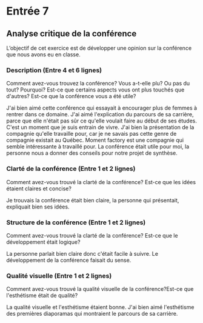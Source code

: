 # Entrée 7
## Analyse critique de la conférence

L’objectif de cet exercice est de développer une opinion sur la conférence que nous avons eu en classe. 

### Description (Entre 4 et 6 lignes)
Comment avez-vous trouvez la conférence? Vous a-t-elle plu? Ou pas du tout? Pourquoi? Est-ce que certains aspects vous ont plus touchés que d'autres? Est-ce que la conférence vous a été utile?

J'ai bien aimé cette conférence qui essayait à encourager plus de femmes à rentrer dans ce domaine. J'ai aimé l'explication du parcours de sa carrière, parce que elle n'était pas sûr ce qu'elle voulait faire au début de ses études. C'est un moment que je suis entrain de vivre. J'ai bien la présentation de la compagnie qu'elle travaille pour, car je ne savais pas cette genre de compagnie existait au Québec. Moment factory est une compagnie qui semble intéressante à travaillé pour. La conférence était utile pour moi, la personne nous a donner des conseils pour notre projet de synthèse.

### Clarté de la conférence (Entre 1 et 2 lignes)
Comment avez-vous trouvé la clarté de la conférence? Est-ce que les idées étaient claires et concise?

Je trouvais la conférence était bien claire, la personne qui présentait, expliquait bien ses idées.

### Structure de la conférence (Entre 1 et 2 lignes)
Comment avez-vous trouvé la clarté de la conférence? Est-ce que le développement était logique?

La personne parlait bien claire donc c'était facile à suivre. Le développement de la conférence faisait du sense.

### Qualité visuelle (Entre 1 et 2 lignes)
Comment avez-vous trouvé la qualité visuelle de la conférence?Est-ce que l'esthétisme était de qualité?

La qualité visuelle et l'esthétisme étaient bonne. J'ai bien aimé l'esthétisme des premières diaporamas qui montraient le parcours de sa carrière. 



